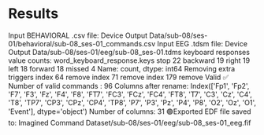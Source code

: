 # Results

Input BEHAVIORAL .csv file: Device Output Data/sub-08/ses-01/behavioral/sub-08_ses-01_commands.csv
Input EEG .tdsm file: Device Output Data/sub-08/ses-01/eeg/sub-08_ses-01.tdms
keyboard responses value counts:
 word_keyboard_response.keys
stop        22
backward    19
right       19
left        18
forward     18
missed       4
Name: count, dtype: int64
Removing extra triggers
index 64 remove
index 71 remove
index 179 remove
Valid ✅
Number of valid commands : 96
Columns after rename:
 Index(['Fp1', 'Fp2', 'F7', 'F3', 'Fz', 'F4', 'F8', 'FT7', 'FC3', 'FCz', 'FC4',
       'FT8', 'T7', 'C3', 'Cz', 'C4', 'T8', 'TP7', 'CP3', 'CPz', 'CP4', 'TP8',
       'P7', 'P3', 'Pz', 'P4', 'P8', 'O2', 'Oz', 'O1', 'Event'],
      dtype='object')
Number of columns: 31
🟢Exported EDF file saved to: Imagined Command Dataset/sub-08/ses-01/eeg/sub-08_ses-01_eeg.fif

